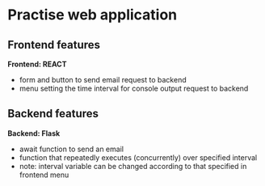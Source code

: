 # Practise web application
## Frontend features
**Frontend: REACT**
- form and button to send email request to backend
- menu setting the time interval for console output request to backend

## Backend features
**Backend: Flask**
- await function to send an email
- function that repeatedly executes (concurrently) over specified interval 
 - note: interval variable can be changed according to that specified in frontend menu
